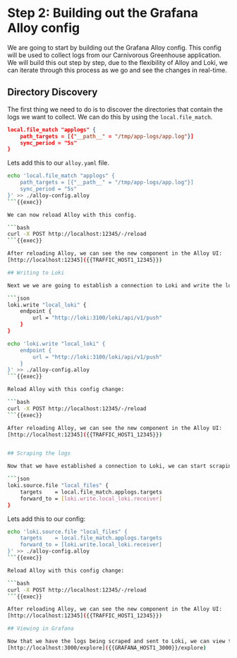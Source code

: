
# Step 2: Building out the Grafana Alloy config

We are going to start by building out the Grafana Alloy config. This config will be used to collect logs from our Carnivorous Greenhouse application. We will build this out step by step, due to the flexibility of Alloy and Loki, we can iterate through this process as we go and see the changes in real-time.

## Directory Discovery

The first thing we need to do is to discover the directories that contain the logs we want to collect. We can do this by using the `local.file_match`.

```json
local.file_match "applogs" {
    path_targets = [{"__path__" = "/tmp/app-logs/app.log"}]
    sync_period = "5s"
}
```
Lets add this to our `alloy.yaml` file.

```bash
echo 'local.file_match "applogs" {
    path_targets = [{"__path__" = "/tmp/app-logs/app.log"}]
    sync_period = "5s"
}' >> ./alloy-config.alloy
```{{exec}}

We can now reload Alloy with this config.

```bash
curl -X POST http://localhost:12345/-/reload
```{{exec}}

After reloading Alloy, we can see the new component in the Alloy UI:
[http://localhost:12345]({{TRAFFIC_HOST1_12345}})

## Writing to Loki

Next we we are going to establish a connection to Loki and write the logs to it. We can do this by using the `loki_push` component.

```json
loki.write "local_loki" {
    endpoint {
        url = "http://loki:3100/loki/api/v1/push"
    }
}
```
```bash
echo 'loki.write "local_loki" {
    endpoint {
        url = "http://loki:3100/loki/api/v1/push"
    }
}' >> ./alloy-config.alloy
```{{exec}}

Reload Alloy with this config change:

```bash
curl -X POST http://localhost:12345/-/reload
```{{exec}}

After reloading Alloy, we can see the new component in the Alloy UI:
[http://localhost:12345]({{TRAFFIC_HOST1_12345}})


## Scraping the logs

Now that we have established a connection to Loki, we can start scraping the logs. We can do this by using the `loki.source.file` component.

```json
loki.source.file "local_files" {
    targets    = local.file_match.applogs.targets
    forward_to = [loki.write.local_loki.receiver]
}
```

Lets add this to our config:
```bash
echo 'loki.source.file "local_files" {
    targets    = local.file_match.applogs.targets
    forward_to = [loki.write.local_loki.receiver]
}' >> ./alloy-config.alloy
```{{exec}}

Reload Alloy with this config change:

```bash
curl -X POST http://localhost:12345/-/reload
```{{exec}}

After reloading Alloy, we can see the new component in the Alloy UI:
[http://localhost:12345]({{TRAFFIC_HOST1_12345}})

## Viewing in Grafana

Now that we have the logs being scraped and sent to Loki, we can view them in Grafana. We can do this by going to the Explore section in Grafana and querying the logs:
[http://localhost:3000/explore]({{GRAFANA_HOST1_3000}}/explore)



